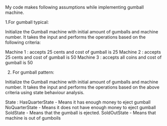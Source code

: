 My code makes following assumptions while implementing gumball machine.

1.For gumball typical:

Initialize the Gumball machine with initial amount of gumballs and machine number.
It takes the input and performs the operations based on the following criteria:

Machine 1 : accepts 25 cents and cost of gumball is 25
Machine 2 : accepts 25 cents and cost of gumball is 50
Machine 3 : accepts all coins and cost of gumball is 50

2. For gumball pattern:

Initialize the Gumball machine with initial amount of gumballs and machine number.
It takes the input and performs the operations based on the above criteria using state behaviour analysis.

State : 
  HasQuarterState - Means it has enough money to eject gumball
  NoQuarterState - Means it does not have enough money to eject gumball
	SoldState - Means that the gumball is ejected.
	SoldOutState - Means that machine is out of gumboils

